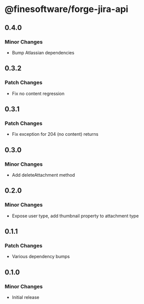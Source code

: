 # @finesoftware/forge-jira-api

## 0.4.0

### Minor Changes

-   Bump Atlassian dependencies

## 0.3.2

### Patch Changes

-   Fix no content regression

## 0.3.1

### Patch Changes

-   Fix exception for 204 (no content) returns

## 0.3.0

### Minor Changes

-   Add deleteAttachment method

## 0.2.0

### Minor Changes

-   Expose user type, add thumbnail property to attachment type

## 0.1.1

### Patch Changes

-   Various dependency bumps

## 0.1.0

### Minor Changes

-   Initial release
